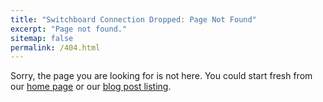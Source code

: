 ```yaml
---
title: "Switchboard Connection Dropped: Page Not Found"
excerpt: "Page not found."
sitemap: false
permalink: /404.html
---
```


Sorry, the page you are looking for is not here. You could start fresh from our [home page](/) or our [blog post listing](/blog/).

